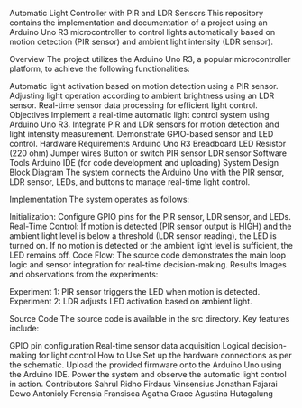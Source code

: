 Automatic Light Controller with PIR and LDR Sensors
This repository contains the implementation and documentation of a project using an Arduino Uno R3 microcontroller to control lights automatically based on motion detection (PIR sensor) and ambient light intensity (LDR sensor).

Overview
The project utilizes the Arduino Uno R3, a popular microcontroller platform, to achieve the following functionalities:

Automatic light activation based on motion detection using a PIR sensor.
Adjusting light operation according to ambient brightness using an LDR sensor.
Real-time sensor data processing for efficient light control.
Objectives
Implement a real-time automatic light control system using Arduino Uno R3.
Integrate PIR and LDR sensors for motion detection and light intensity measurement.
Demonstrate GPIO-based sensor and LED control.
Hardware Requirements
Arduino Uno R3
Breadboard
LED
Resistor (220 ohm)
Jumper wires
Button or switch
PIR sensor
LDR sensor
Software Tools
Arduino IDE (for code development and uploading)
System Design
Block Diagram
The system connects the Arduino Uno with the PIR sensor, LDR sensor, LEDs, and buttons to manage real-time light control.


Implementation
The system operates as follows:

Initialization: Configure GPIO pins for the PIR sensor, LDR sensor, and LEDs.
Real-Time Control:
If motion is detected (PIR sensor output is HIGH) and the ambient light level is below a threshold (LDR sensor reading), the LED is turned on.
If no motion is detected or the ambient light level is sufficient, the LED remains off.
Code Flow: The source code demonstrates the main loop logic and sensor integration for real-time decision-making.
Results
Images and observations from the experiments:

Experiment 1: PIR sensor triggers the LED when motion is detected.
Experiment 2: LDR adjusts LED activation based on ambient light.

Source Code
The source code is available in the src directory. Key features include:

GPIO pin configuration
Real-time sensor data acquisition
Logical decision-making for light control
How to Use
Set up the hardware connections as per the schematic.
Upload the provided firmware onto the Arduino Uno using the Arduino IDE.
Power the system and observe the automatic light control in action.
Contributors
Sahrul Ridho Firdaus
Vinsensius Jonathan Fajarai
Dewo Antonioly
Ferensia Fransisca Agatha
Grace Agustina Hutagalung
